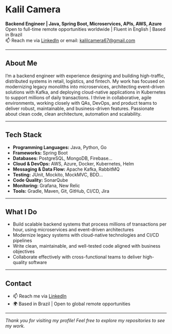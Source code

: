 # Kalil Camera

**Backend Engineer | Java, Spring Boot, Microservices, APIs, AWS, Azure**  
Open to full-time remote opportunities worldwide | Fluent in English | Based in Brazil  
📫 Reach me via [LinkedIn](https://www.linkedin.com/in/kalileac/) or email: kalilcamera67@gmail.com

---

## About Me

I’m a backend engineer with experience designing and building high-traffic, distributed systems in retail, logistics, and fintech. My work has focused on modernizing legacy monoliths into microservices, architecting event-driven solutions with Kafka, and deploying cloud-native applications in Kubernetes to support millions of daily transactions.
I thrive in collaborative, agile environments, working closely with QAs, DevOps, and product teams to deliver robust, maintainable, and business-driven features. Passionate about clean code, clean architecture, automation and scalability.

---

## Tech Stack

- **Programming Languages:** Java, Python, Go  
- **Frameworks:** Spring Boot
- **Databases:** PostgreSQL, MongoDB, Firebase...  
- **Cloud & DevOps:** AWS, Azure, Docker, Kubernetes, Helm
- **Messaging & Data Flow:** Apache Kafka, RabbitMQ  
- **Testing:** JUnit, Mockito, MockMVC, BDD...
- **Code Quality:** SonarQube  
- **Monitoring:** Grafana, New Relic  
- **Tools:** Gradle, Maven, Git, GitHub, CI/CD, Jira  
 
---

## What I Do

- Build scalable backend systems that process millions of transactions per hour, using microservices and event-driven architectures  
- Modernize legacy systems with cloud-native technologies and CI/CD pipelines  
- Write clean, maintainable, and well-tested code aligned with business objectives  
- Collaborate effectively with cross-functional teams to deliver high-quality software  

---

## Contact

- 📫 Reach me via [LinkedIn](https://www.linkedin.com/in/kalileac/)
- 🌍 Based in Brazil | Open to global remote opportunities  

---

*Thank you for visiting my profile! Feel free to explore my repositories to see my work.*  
